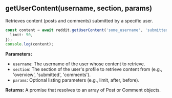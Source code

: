 ## getUserContent(username, section, params)

Retrieves content (posts and comments) submitted by a specific user.

```typescript
const content = await reddit.getUserContent('some_username', 'submitted', {
  limit: 50,
});
console.log(content);
```

**Parameters:**

- `username`: The username of the user whose content to retrieve.
- `section`: The section of the user's profile to retrieve content from (e.g., 'overview', 'submitted', 'comments').
- `params`: Optional listing parameters (e.g., limit, after, before).

**Returns:** A promise that resolves to an array of Post or Comment objects.
